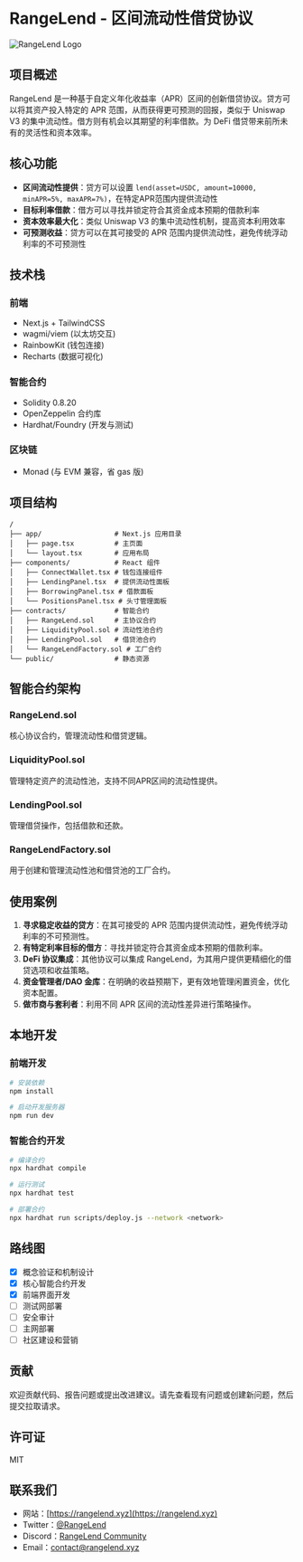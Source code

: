 # RangeLend - 区间流动性借贷协议

![RangeLend Logo](https://via.placeholder.com/150x150.png?text=RangeLend)

## 项目概述

RangeLend 是一种基于自定义年化收益率（APR）区间的创新借贷协议。贷方可以将其资产投入特定的 APR 范围，从而获得更可预测的回报，类似于 Uniswap V3 的集中流动性。借方则有机会以其期望的利率借款。为 DeFi 借贷带来前所未有的灵活性和资本效率。

## 核心功能

- **区间流动性提供**：贷方可以设置 `lend(asset=USDC, amount=10000, minAPR=5%, maxAPR=7%)`，在特定APR范围内提供流动性
- **目标利率借款**：借方可以寻找并锁定符合其资金成本预期的借款利率
- **资本效率最大化**：类似 Uniswap V3 的集中流动性机制，提高资本利用效率
- **可预测收益**：贷方可以在其可接受的 APR 范围内提供流动性，避免传统浮动利率的不可预测性

## 技术栈

### 前端
- Next.js + TailwindCSS
- wagmi/viem (以太坊交互)
- RainbowKit (钱包连接)
- Recharts (数据可视化)

### 智能合约
- Solidity 0.8.20
- OpenZeppelin 合约库
- Hardhat/Foundry (开发与测试)

### 区块链
- Monad (与 EVM 兼容，省 gas 版)

## 项目结构

```
/
├── app/                  # Next.js 应用目录
│   ├── page.tsx          # 主页面
│   └── layout.tsx        # 应用布局
├── components/           # React 组件
│   ├── ConnectWallet.tsx # 钱包连接组件
│   ├── LendingPanel.tsx  # 提供流动性面板
│   ├── BorrowingPanel.tsx # 借款面板
│   └── PositionsPanel.tsx # 头寸管理面板
├── contracts/            # 智能合约
│   ├── RangeLend.sol     # 主协议合约
│   ├── LiquidityPool.sol # 流动性池合约
│   ├── LendingPool.sol   # 借贷池合约
│   └── RangeLendFactory.sol # 工厂合约
└── public/               # 静态资源
```

## 智能合约架构

### RangeLend.sol
核心协议合约，管理流动性和借贷逻辑。

### LiquidityPool.sol
管理特定资产的流动性池，支持不同APR区间的流动性提供。

### LendingPool.sol
管理借贷操作，包括借款和还款。

### RangeLendFactory.sol
用于创建和管理流动性池和借贷池的工厂合约。

## 使用案例

1. **寻求稳定收益的贷方**：在其可接受的 APR 范围内提供流动性，避免传统浮动利率的不可预测性。
2. **有特定利率目标的借方**：寻找并锁定符合其资金成本预期的借款利率。
3. **DeFi 协议集成**：其他协议可以集成 RangeLend，为其用户提供更精细化的借贷选项和收益策略。
4. **资金管理者/DAO 金库**：在明确的收益预期下，更有效地管理闲置资金，优化资本配置。
5. **做市商与套利者**：利用不同 APR 区间的流动性差异进行策略操作。

## 本地开发

### 前端开发

```bash
# 安装依赖
npm install

# 启动开发服务器
npm run dev
```

### 智能合约开发

```bash
# 编译合约
npx hardhat compile

# 运行测试
npx hardhat test

# 部署合约
npx hardhat run scripts/deploy.js --network <network>
```

## 路线图

- [x] 概念验证和机制设计
- [x] 核心智能合约开发
- [x] 前端界面开发
- [ ] 测试网部署
- [ ] 安全审计
- [ ] 主网部署
- [ ] 社区建设和营销

## 贡献

欢迎贡献代码、报告问题或提出改进建议。请先查看现有问题或创建新问题，然后提交拉取请求。

## 许可证

MIT

## 联系我们

- 网站：[https://rangelend.xyz](https://rangelend.xyz)
- Twitter：[@RangeLend](https://twitter.com/RangeLend)
- Discord：[RangeLend Community](https://discord.gg/rangelend)
- Email：contact@rangelend.xyz